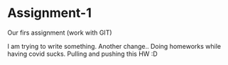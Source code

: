 # Assignment-1
Our firs assignment (work with GIT)

I am trying to write something.
Another change..
Doing homeworks while having covid sucks.
Pulling and pushing this HW :D
